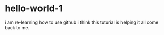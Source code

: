 # hello-world-1
i am re-learning how to use github
i think this tuturial is helping it all come back to me.
